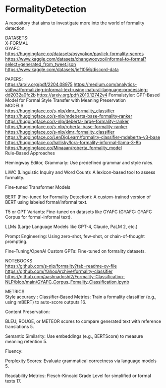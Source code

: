 # FormalityDetection
A repository that aims to investigate more into the world of formality detection.

DATASETS:    
X-FORMAL   
GYAFC  
https://huggingface.co/datasets/osyvokon/pavlick-formality-scores   
https://www.kaggle.com/datasets/changwooyoo/informal-to-formal?select=generated_from_tweet.json
https://www.kaggle.com/datasets/jef1056/discord-data   

PAPERS:   
https://arxiv.org/pdf/2204.08975 
https://medium.com/analytics-vidhya/formalizing-informal-text-using-natural-language-processing-dd2032a0fc2b
https://arxiv.org/pdf/2010.12742v4
Formalstyler: GPT-Based Model for Formal Style Transfer with Meaning Preservation   
MODELS    
https://huggingface.co/s-nlp/xlmr_formality_classifier
https://huggingface.co/s-nlp/mdeberta-base-formality-ranker
https://huggingface.co/s-nlp/deberta-large-formality-ranker   
https://huggingface.co/s-nlp/roberta-base-formality-ranker   
https://huggingface.co/s-nlp/xlmr_formality_classifier    
https://huggingface.co/LenDigLearn/formality-classifier-mdeberta-v3-base   
https://huggingface.co/hallisky/lora-formality-informal-llama-3-8b   
https://huggingface.co/Minaaan/roberta_formality_model   
Rule-Based Approaches

Hemingway Editor, Grammarly: Use predefined grammar and style rules.

LIWC (Linguistic Inquiry and Word Count): A lexicon-based tool to assess formality.

Fine-tuned Transformer Models

BERT (Fine-tuned for Formality Detection): A custom-trained version of BERT using labeled formal/informal text.

T5 or GPT Variants: Fine-tuned on datasets like GYAFC (GYAFC: GYAFC Corpus for formal-informal text).

LLMs (Large Language Models like GPT-4, Claude, PaLM 2, etc.)

Prompt Engineering: Using zero-shot, few-shot, or chain-of-thought prompting.

Fine-Tuning/OpenAI Custom GPTs: Fine-tuned on formality datasets.


NOTEBOOKS   
https://github.com/s-nlp/formality?tab=readme-ov-file
https://github.com/YahooArchive/formality-classifier
https://github.com/aashnadoshi2/Formality-Classification-NLP/blob/main/GYAFC_Corpus_Fomality_Classification.ipynb

METRICS   
Style accuracy  : 
Classifier-Based Metrics: Train a formality classifier (e.g., using mBERT) to auto-score outputs 16.

Content Preservation:

BLEU, ROUGE, or METEOR scores to compare generated text with reference translations 5.

Semantic Similarity: Use embeddings (e.g., BERTScore) to measure meaning retention 5.

Fluency:

Perplexity Scores: Evaluate grammatical correctness via language models 5.

Readability Metrics: Flesch-Kincaid Grade Level for simplified or formal texts 17.
